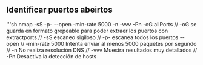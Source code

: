 ## Identificar puertos abeirtos
'''sh
nmap -sS -p- --open -min-rate 5000 -n -vvv -Pn -oG allPorts 
// -oG se guarda en formato grepeable para poder extraer los puertos con extractports // -sS escaneo sigiloso // -p- escanea todos los puertos --open // -min-rate 5000 Intenta enviar al menos 5000 paquetes por segundo // -n No realiza resolución DNS // -vvv Muestra resultados muy detallados // -Pn Desactiva la detección de hosts




